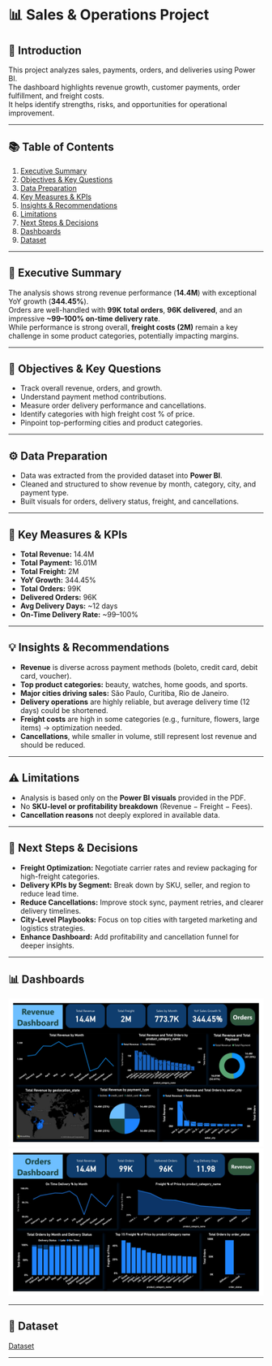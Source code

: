 # 📊 Sales & Operations Project

## 🔹 Introduction
This project analyzes sales, payments, orders, and deliveries using Power BI.  
The dashboard highlights revenue growth, customer payments, order fulfillment, and freight costs.  
It helps identify strengths, risks, and opportunities for operational improvement.

---

## 📚 Table of Contents
1. [Executive Summary](#-executive-summary)
2. [Objectives & Key Questions](#-objectives--key-questions)
3. [Data Preparation](#-data-preparation)
4. [Key Measures & KPIs](#-key-measures--kpis)
5. [Insights & Recommendations](#-insights--recommendations)
6. [Limitations](#-limitations)
7. [Next Steps & Decisions](#-next-steps--decisions)
8. [Dashboards](#-dashboards)
9. [Dataset](#-dataset)

---

## 📝 Executive Summary
The analysis shows strong revenue performance (**14.4M**) with exceptional YoY growth (**344.45%**).  
Orders are well-handled with **99K total orders**, **96K delivered**, and an impressive **~99–100% on-time delivery rate**.  
While performance is strong overall, **freight costs (2M)** remain a key challenge in some product categories, potentially impacting margins.

---

## 🎯 Objectives & Key Questions
- Track overall revenue, orders, and growth.  
- Understand payment method contributions.  
- Measure order delivery performance and cancellations.  
- Identify categories with high freight cost % of price.  
- Pinpoint top-performing cities and product categories.  

---

## ⚙️ Data Preparation
- Data was extracted from the provided dataset into **Power BI**.  
- Cleaned and structured to show revenue by month, category, city, and payment type.  
- Built visuals for orders, delivery status, freight, and cancellations.  

---

## 📌 Key Measures & KPIs
- **Total Revenue:** 14.4M  
- **Total Payment:** 16.01M  
- **Total Freight:** 2M  
- **YoY Growth:** 344.45%  
- **Total Orders:** 99K  
- **Delivered Orders:** 96K  
- **Avg Delivery Days:** ~12 days  
- **On-Time Delivery Rate:** ~99–100%  

---

## 💡 Insights & Recommendations
- **Revenue** is diverse across payment methods (boleto, credit card, debit card, voucher).  
- **Top product categories:** beauty, watches, home goods, and sports.  
- **Major cities driving sales:** São Paulo, Curitiba, Rio de Janeiro.  
- **Delivery operations** are highly reliable, but average delivery time (12 days) could be shortened.  
- **Freight costs** are high in some categories (e.g., furniture, flowers, large items) → optimization needed.  
- **Cancellations**, while smaller in volume, still represent lost revenue and should be reduced.  

---

## ⚠️ Limitations
- Analysis is based only on the **Power BI visuals** provided in the PDF.  
- No **SKU-level or profitability breakdown** (Revenue − Freight − Fees).  
- **Cancellation reasons** not deeply explored in available data.  

---

## 🚀 Next Steps & Decisions
- **Freight Optimization:** Negotiate carrier rates and review packaging for high-freight categories.  
- **Delivery KPIs by Segment:** Break down by SKU, seller, and region to reduce lead time.  
- **Reduce Cancellations:** Improve stock sync, payment retries, and clearer delivery timelines.  
- **City-Level Playbooks:** Focus on top cities with targeted marketing and logistics strategies.  
- **Enhance Dashboard:** Add profitability and cancellation funnel for deeper insights.  

---

## 📊 Dashboards
![Task 4-images-0](https://github.com/Omar-Ahmed-Kandel/Task-4/blob/main/Dashboard/Task%204-compressed-images-0.jpg)  
![Task 4-images-0](https://github.com/Omar-Ahmed-Kandel/Task-4/blob/main/Dashboard/Task%204-compressed-images-1.jpg)  

---

## 📂 Dataset
[Dataset](https://github.com/Omar-Ahmed-Kandel/Task-4/tree/main/Data)   

---
